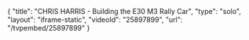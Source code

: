 {
    "title": "CHRIS HARRIS - Building the E30 M3 Rally Car",
    "type": "solo",
    "layout": "iframe-static",
    "videoId": "25897899",
    "url": "\/tvpembed\/25897899"
}